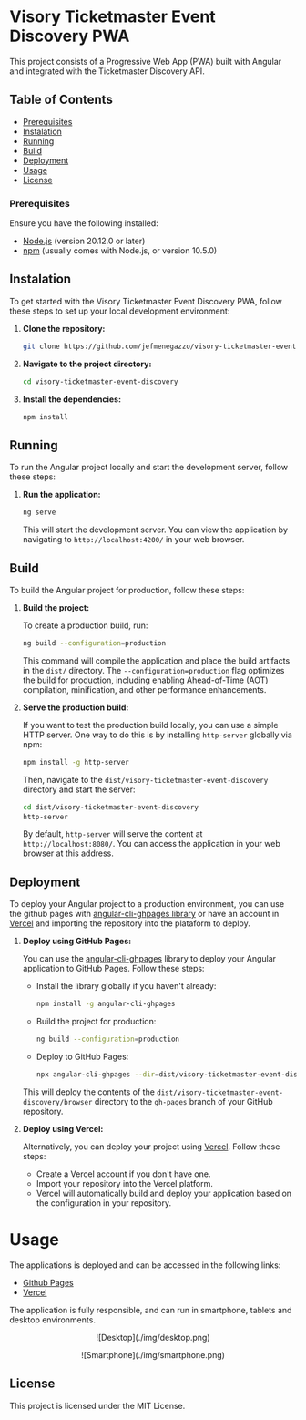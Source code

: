 # Visory Ticketmaster Event Discovery PWA

This project consists of a Progressive Web App (PWA) built with Angular and integrated with the Ticketmaster Discovery API.

## Table of Contents
- [Prerequisites](#prerequisites)
- [Instalation](#instalation)
- [Running](#running)
- [Build](#build)
- [Deployment](#deployment)
- [Usage](#usage)
- [License](#license)

### Prerequisites

Ensure you have the following installed:

- [Node.js](https://nodejs.org/) (version 20.12.0 or later)
- [npm](https://www.npmjs.com/) (usually comes with Node.js, or version 10.5.0)

## Instalation

To get started with the Visory Ticketmaster Event Discovery PWA, follow these steps to set up your local development environment:

1. **Clone the repository:**

    ```bash
    git clone https://github.com/jefmenegazzo/visory-ticketmaster-event-discovery
    ```

2. **Navigate to the project directory:**

    ```bash
    cd visory-ticketmaster-event-discovery
    ```

3. **Install the dependencies:**

    ```bash
    npm install
    ```

## Running

To run the Angular project locally and start the development server, follow these steps:

1. **Run the application:**

    ```bash
    ng serve
    ```

    This will start the development server. You can view the application by navigating to `http://localhost:4200/` in your web browser.

## Build

To build the Angular project for production, follow these steps:

1. **Build the project:**

    To create a production build, run:

    ```bash
    ng build --configuration=production
    ```

    This command will compile the application and place the build artifacts in the `dist/` directory. The `--configuration=production` flag optimizes the build for production, including enabling Ahead-of-Time (AOT) compilation, minification, and other performance enhancements.

3. **Serve the production build:**

    If you want to test the production build locally, you can use a simple HTTP server. One way to do this is by installing `http-server` globally via npm:

    ```bash
    npm install -g http-server
    ```

    Then, navigate to the `dist/visory-ticketmaster-event-discovery` directory and start the server:

    ```bash
    cd dist/visory-ticketmaster-event-discovery
    http-server
    ```

    By default, `http-server` will serve the content at `http://localhost:8080/`. You can access the application in your web browser at this address.

## Deployment

To deploy your Angular project to a production environment, you can use the github pages with [angular-cli-ghpages library](https://github.com/angular-schule/angular-cli-ghpages) or have an account in [Vercel](https://vercel.com/) and importing the repository into the plataform to deploy.

1. **Deploy using GitHub Pages:**

   You can use the [angular-cli-ghpages](https://github.com/angular-schule/angular-cli-ghpages) library to deploy your Angular application to GitHub Pages. Follow these steps:

   - Install the library globally if you haven't already:

     ```bash
     npm install -g angular-cli-ghpages
     ```

   - Build the project for production:

     ```bash
     ng build --configuration=production
     ```

   - Deploy to GitHub Pages:

     ```bash
     npx angular-cli-ghpages --dir=dist/visory-ticketmaster-event-discovery/browser
     ```

   This will deploy the contents of the `dist/visory-ticketmaster-event-discovery/browser` directory to the `gh-pages` branch of your GitHub repository.

2. **Deploy using Vercel:**

   Alternatively, you can deploy your project using [Vercel](https://vercel.com/). Follow these steps:

   - Create a Vercel account if you don't have one.
   - Import your repository into the Vercel platform.
   - Vercel will automatically build and deploy your application based on the configuration in your repository.

# Usage

The applications is deployed and can be accessed in the following links:

- [Github Pages](https://jefmenegazzo.github.io/visory-ticketmaster-event-discovery)
- [Vercel](https://visory-ticketmaster-event-discovery.vercel.app/)

The application is fully responsible, and can run in smartphone, tablets and desktop environments.

<p align="center">
![Desktop](./img/desktop.png)
</p>
<p align="center">
![Smartphone](./img/smartphone.png)
</p>

## License

This project is licensed under the MIT License.

